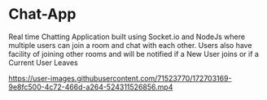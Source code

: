 # Chat-App

Real time Chatting Application built using Socket.io and NodeJs where multiple users can join a room and chat with each other.
Users also have facility of joining other rooms and will be notified if a New User joins or if a Current User Leaves



https://user-images.githubusercontent.com/71523770/172703169-9e8fc500-4c72-466d-a264-524311526856.mp4

